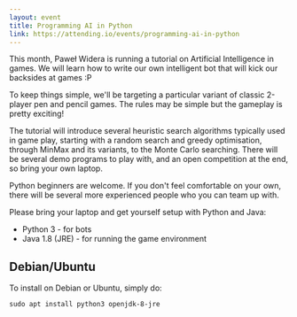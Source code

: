 ```yaml
---
layout: event
title: Programming AI in Python
link: https://attending.io/events/programming-ai-in-python
---
```


This month, Paweł Widera is running a tutorial on Artificial Intelligence in games.
We will learn how to write our own intelligent bot that will kick our backsides
at games :P

To keep things simple, we'll be targeting a particular variant of classic 2-player
pen and pencil games. The rules may be simple but the gameplay is pretty exciting!

The tutorial will introduce several heuristic search algorithms typically
used in game play, starting with a random search and greedy optimisation,
through MinMax and its variants, to the Monte Carlo searching. There
will be several demo programs to play with, and an open competition at
the end, so bring your own laptop.

Python beginners are welcome. If you don't feel comfortable on your own,
there will be several more experienced people who you can team up with.

Please bring your laptop and get yourself setup with Python and Java:

* Python 3 - for bots
* Java 1.8 (JRE) - for running the game environment

## Debian/Ubuntu

To install on Debian or Ubuntu, simply do:

```
sudo apt install python3 openjdk-8-jre
```
